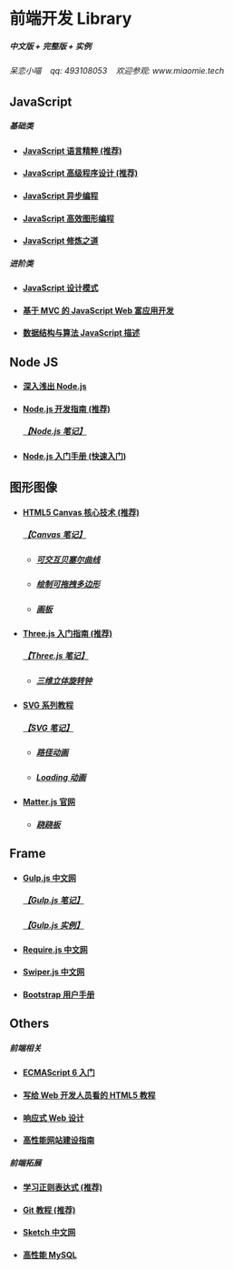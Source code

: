 <h1>前端开发 Library</h1>
<h5>中文版 + 完整版 + 实例</h5>
<h6>呆恋小喵&nbsp;&nbsp;&nbsp;&nbsp;qq: 493108053&nbsp;&nbsp;&nbsp;&nbsp;欢迎参观: www.miaomie.tech</h6>

<h2>JavaScript</h2>
<h5>基础类</h5>
<ul>
    <li>
        <h4><a href="https://github.com/sunmengyuan/book/blob/master/JavaScript%E8%AF%AD%E8%A8%80%E7%B2%BE%E7%B2%B9.pdf">JavaScript 语言精粹 (推荐)</a></h4>
    </li>
    <li>
        <h4><a href="https://github.com/sunmengyuan/book/blob/master/JavaScript%E9%AB%98%E7%BA%A7%E7%A8%8B%E5%BA%8F%E8%AE%BE%E8%AE%A1.pdf">JavaScript 高级程序设计 (推荐)</a></h4>
    </li>
    <li>
        <h4><a href="https://github.com/sunmengyuan/book/blob/master/JavaScript%E5%BC%82%E6%AD%A5%E7%BC%96%E7%A8%8B.pdf">JavaScript 异步编程</a></h4>
    </li>
    <li>
        <h4><a href="https://github.com/sunmengyuan/book/blob/master/JavaScript%E9%AB%98%E6%95%88%E5%9B%BE%E5%BD%A2%E7%BC%96%E7%A8%8B.pdf">JavaScript 高效图形编程</a></h4>
    </li>
    <li>
        <h4><a href="https://github.com/sunmengyuan/book/blob/master/JavaScript%E4%BF%AE%E7%82%BC%E4%B9%8B%E9%81%93.pdf">JavaScript 修炼之道</a></h4>
    </li>
</ul>
<h5>进阶类</h5>
<ul>
    <li>
        <h4><a href="https://github.com/sunmengyuan/book/blob/master/JavaScript%E8%AE%BE%E8%AE%A1%E6%A8%A1%E5%BC%8F.pdf">JavaScript 设计模式</a></h4>
    </li>
    <li>
        <h4><a href="https://github.com/sunmengyuan/book/blob/master/%E5%9F%BA%E4%BA%8EMVC%E7%9A%84JavaScript%20Web%E5%AF%8C%E5%BA%94%E7%94%A8%E5%BC%80%E5%8F%91.pdf">基于 MVC 的 JavaScript Web 富应用开发</a></h4>
    </li>
    <li>
        <h4><a href="https://github.com/sunmengyuan/book/blob/master/%E6%95%B0%E6%8D%AE%E7%BB%93%E6%9E%84%E4%B8%8E%E7%AE%97%E6%B3%95JavaScript%E6%8F%8F%E8%BF%B0.pdf">数据结构与算法 JavaScript 描述</a></h4>
    </li>
</ul>

<h2>Node JS</h2>
<ul>
    <li>
        <h4><a href="https://github.com/sunmengyuan/book/blob/master/%E6%B7%B1%E5%85%A5%E6%B5%85%E5%87%BANode.js.pdf">深入浅出 Node.js</a></h4>
    </li>
    <li>
        <h4><a href="https://github.com/sunmengyuan/book/blob/master/Node.js%E5%BC%80%E5%8F%91%E6%8C%87%E5%8D%97.pdf">Node.js 开发指南 (推荐)</a></h4>
        <h5><a href="https://github.com/sunmengyuan/note/blob/master/node/node.js">【Node.js 笔记】</a></h5>
    </li>
    <li>
        <h4><a href="https://github.com/sunmengyuan/book/blob/master/Node.js%E5%85%A5%E9%97%A8%E6%89%8B%E5%86%8C.pdf">Node.js 入门手册 (快速入门)</a></h4>
    </li>
</ul>

<h2>图形图像</h2>
<ul>
    <li>
        <h4><a href="https://github.com/sunmengyuan/book/blob/master/HTML5%20Canvas%E6%A0%B8%E5%BF%83%E6%8A%80%E6%9C%AF.pdf">HTML5 Canvas 核心技术 (推荐)</a></h4>
        <h5><a href="https://github.com/sunmengyuan/note/blob/master/canvas/canvas.js">【Canvas 笔记】</a></h5>
        <ul>
            <li>
                <h5><a href="https://github.com/sunmengyuan/note/blob/master/canvas/bezierCurve.html">可交互贝塞尔曲线</a></h5>
            </li>
            <li>
                <h5><a href="https://github.com/sunmengyuan/note/blob/master/canvas/drag.html">绘制可拖拽多边形</a></h5>
            </li>
            <li>
                <h5><a href="https://github.com/sunmengyuan/note/blob/master/canvas/drawing.html">画板</a></h5>
            </li>
        </ul>
    </li>
    <li>
        <h4><a href="https://read.douban.com/reader/ebook/7412854/">Three.js 入门指南 (推荐)</a></h4>
        <h5><a href="https://github.com/sunmengyuan/note/blob/master/webgl/webgl.js">【Three.js 笔记】</a></h5>
        <ul>
            <li>
                <h5><a href="https://github.com/sunmengyuan/note/blob/master/webgl/clock.html">三维立体旋转钟</a></h5>
            </li>
        </ul>
    </li>
    <li>
        <h4><a href="http://www.w3cplus.com/blog/tags/411.html">SVG 系列教程</a></h4>
        <h5><a href="https://github.com/sunmengyuan/note/blob/master/svg/svg.html">【SVG 笔记】</a></h5>
        <ul>
            <li>
                <h5><a href="https://github.com/sunmengyuan/note/blob/master/svg/cat.html">路径动画</a></h5>
            </li>
            <li>
                <h5><a href="https://github.com/sunmengyuan/note/blob/master/svg/loading.html">Loading 动画</a></h5>
            </li>
        </ul>
    </li>
    <li>
        <h4><a href="http://brm.io/matter-js/index.html">Matter.js 官网</a></h4>
        <ul>
            <li>
                <h5><a href="https://github.com/sunmengyuan/note/blob/master/matter/seesaw.html">跷跷板</a></h5>
            </li>
        </ul>
    </li>
</ul>

<h2>Frame</h2>
<ul>
    <li>
        <h4><a href="http://www.gulpjs.com.cn/">Gulp.js 中文网</a></h4>
        <h5><a href="https://github.com/sunmengyuan/note/blob/master/gulp">【Gulp.js 笔记】</a></h5>
        <h5><a href="https://github.com/sunmengyuan/common/blob/master/gulpfile.js">【Gulp.js 实例】</a></h5>
    </li>
    <li>
        <h4><a href="http://www.requirejs.cn/">Require.js 中文网</a></h4>
    </li>
    <li>
        <h4><a href="http://www.swiper.com.cn/">Swiper.js 中文网</a></h4>
    </li>
    <li>
        <h4><a href="https://github.com/sunmengyuan/book/blob/master/Bootstra%E7%94%A8%E6%88%B7%E6%89%8B%E5%86%8C.pdf">Bootstrap 用户手册</a></h4>
    </li>
</ul>

<h2>Others</h2>
<h5>前端相关</h5>
<ul>
    <li>
        <h4><a href="http://es6.ruanyifeng.com/#README">ECMAScript 6 入门</a></h4>
    </li>
    <li>
        <h4><a href="https://github.com/sunmengyuan/book/blob/master/%E5%86%99%E7%BB%99Web%E5%BC%80%E5%8F%91%E4%BA%BA%E5%91%98%E7%9C%8B%E7%9A%84HTML5%E6%95%99%E7%A8%8B.pdf">写给 Web 开发人员看的 HTML5 教程</a></h4>
    </li>
    <li>
        <h4><a href="https://github.com/sunmengyuan/book/blob/master/%E5%93%8D%E5%BA%94%E5%BC%8FWeb%E8%AE%BE%E8%AE%A1.pdf">响应式 Web 设计</a></h4>
    </li>
    <li>
        <h4><a href="https://github.com/sunmengyuan/book/blob/master/%E9%AB%98%E6%80%A7%E8%83%BD%E7%BD%91%E7%AB%99%E5%BB%BA%E8%AE%BE%E6%8C%87%E5%8D%97.pdf">高性能网站建设指南</a></h4>
    </li>
</ul>

<h5>前端拓展</h5>
<ul>
    <li>
        <h4><a href="https://github.com/sunmengyuan/book/blob/master/%E5%AD%A6%E4%B9%A0%E6%AD%A3%E5%88%99%E8%A1%A8%E8%BE%BE%E5%BC%8F.pdf">学习正则表达式 (推荐)</a></h4>
    </li>
    <li>
        <h4><a href="http://www.liaoxuefeng.com/wiki/0013739516305929606dd18361248578c67b8067c8c017b000">Git 教程 (推荐)</a></h4>
    </li>
    <li>
        <h4><a href="http://www.sketchcn.com/">Sketch 中文网</a></h4>
    </li>
    <li>
        <h4><a href="https://github.com/sunmengyuan/book/blob/master/%E9%AB%98%E6%80%A7%E8%83%BDMySQL.pdf">高性能 MySQL</a></h4>
    </li>
</ul>
